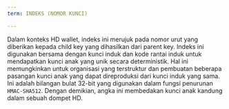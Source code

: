 ```yaml
---
term: INDEKS (NOMOR KUNCI)

---
```

Dalam konteks HD wallet, indeks ini merujuk pada nomor urut yang diberikan kepada child key yang dihasilkan dari parent key. Indeks ini digunakan bersama dengan kunci induk dan kode rantai induk untuk mendapatkan kunci anak yang unik secara deterministik. Hal ini memungkinkan untuk organisasi yang terstruktur dan pembuatan beberapa pasangan kunci anak yang dapat direproduksi dari kunci induk yang sama. Ini adalah bilangan bulat 32-bit yang digunakan dalam fungsi penurunan `HMAC-SHA512`. Dengan demikian, angka ini membedakan kunci anak kandung dalam sebuah dompet HD.